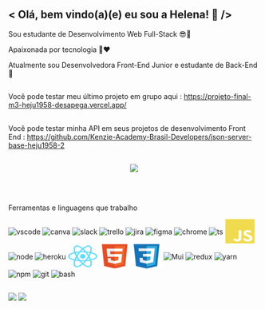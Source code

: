 
## < Olá, bem vindo(a)(e) eu sou a Helena! 🚀 />

Sou estudante de Desenvolvimento Web Full-Stack 😎🦆

Apaixonada por tecnologia 👾❤

Atualmente sou Desenvolvedora Front-End Junior e estudante de Back-End🤳 

##

Você pode testar meu último projeto em grupo aqui : https://projeto-final-m3-heju1958-desapega.vercel.app/

##

Você pode testar minha API em seus projetos de desenvolvimento Front End : https://github.com/Kenzie-Academy-Brasil-Developers/json-server-base-heju1958-2

##

<div align="center">
  <img height="200em" src="https://github-readme-stats.vercel.app/api?username=heju1958&show_icons=true&theme=dracula&include_all_commits=true&count_private=true"/>
</div>
  
  ##
  
<div style="display: inline_block"><br>
  <p> Ferramentas e linguagens que trabalho </p> 
  <img align="center" alt="vscode" height="50" width="60" src="https://cdn.jsdelivr.net/gh/devicons/devicon/icons/vscode/vscode-original.svg" />
  <img align="center" alt="canva" height="50" width="60" src="https://cdn.jsdelivr.net/gh/devicons/devicon/icons/canva/canva-original.svg"  />
  <img align="center" alt="slack" height="50" width="60" src="https://cdn.jsdelivr.net/gh/devicons/devicon/icons/slack/slack-original.svg" />
  <img align="center" alt="trello" height="50" width="60" src="https://cdn.jsdelivr.net/gh/devicons/devicon/icons/trello/trello-plain-wordmark.svg" />
  <img align="center" alt="jira" height="50" width="60" src="https://cdn.jsdelivr.net/gh/devicons/devicon/icons/jira/jira-original-wordmark.svg" />
  <img align="center" alt="figma" height="50" width="60" src="https://cdn.jsdelivr.net/gh/devicons/devicon/icons/figma/figma-original.svg" />
  <img align="center" alt="chrome" height="50" width="60" src="https://cdn.jsdelivr.net/gh/devicons/devicon/icons/chrome/chrome-original.svg" />
  <img align="center" alt="ts" height="50" width="60" src="https://cdn.jsdelivr.net/gh/devicons/devicon/icons/typescript/typescript-original.svg" />
  <img align="center" alt="js" height="50" width="60" src="https://raw.githubusercontent.com/devicons/devicon/master/icons/javascript/javascript-plain.svg" />
  <img align="center" alt="node" height="50" width="60" src="https://cdn.jsdelivr.net/gh/devicons/devicon/icons/nodejs/nodejs-plain.svg" />
  <img align="center" alt="heroku" height="50" width="60" src="https://cdn.jsdelivr.net/gh/devicons/devicon/icons/heroku/heroku-original-wordmark.svg" />
  <img align="center" alt="React"height="50" width="60" src="https://raw.githubusercontent.com/devicons/devicon/master/icons/react/react-original.svg" />
  <img align="center" alt="HTML"height="50" width="60" src="https://raw.githubusercontent.com/devicons/devicon/master/icons/html5/html5-original.svg" />
  <img align="center" alt="CSS" height="50" width="60" src="https://raw.githubusercontent.com/devicons/devicon/master/icons/css3/css3-original.svg" />
  <img align="center" alt="Mui" height="50" width="60" src="https://cdn.jsdelivr.net/gh/devicons/devicon/icons/materialui/materialui-original.svg" />
  <img align="center" alt="redux" height="50" width="60" src="https://cdn.jsdelivr.net/gh/devicons/devicon/icons/redux/redux-original.svg" />
  <img align="center" alt="yarn" height="60" width="70" src="https://cdn.jsdelivr.net/gh/devicons/devicon/icons/yarn/yarn-original-wordmark.svg" />
  <img align="center" alt="npm" height="60" width="70" src="https://cdn.jsdelivr.net/gh/devicons/devicon/icons/npm/npm-original-wordmark.svg" />
  <img align="center" alt="git" height="60" width="70" src="https://cdn.jsdelivr.net/gh/devicons/devicon/icons/git/git-plain-wordmark.svg" />
  <img align="center" alt="bash" height="60" width="70" src="https://cdn.jsdelivr.net/gh/devicons/devicon/icons/bash/bash-original.svg" />
</div>
  
  ##
 
<div> 
  <a href="https://www.instagram.com/heju1958/" target="_blank"><img src="https://img.shields.io/badge/-Instagram-%23E4405F?style=for-the-badge&logo=instagram&logoColor=white" target="_blank"></a>
  <a href="https://www.linkedin.com/in/heju1958/" target="_blank"><img src="https://img.shields.io/badge/-LinkedIn-%230077B5?style=for-the-badge&logo=linkedin&logoColor=white" target="_blank"></a> 
</div>
